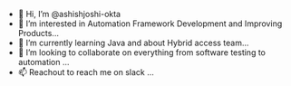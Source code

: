 - 👋 Hi, I’m @ashishjoshi-okta
- 👀 I’m interested in Automation Framework Development and Improving Products...
- 🌱 I’m currently learning Java and about Hybrid access team...
- 💞️ I’m looking to collaborate on everything from software testing to automation ...
- 📫 Reachout to reach me on slack ...

<!---
ashishjoshi-okta/ashishjoshi-okta is a ✨ special ✨ repository because its `README.md` (this file) appears on your GitHub profile.
You can click the Preview link to take a look at your changes.
--->
